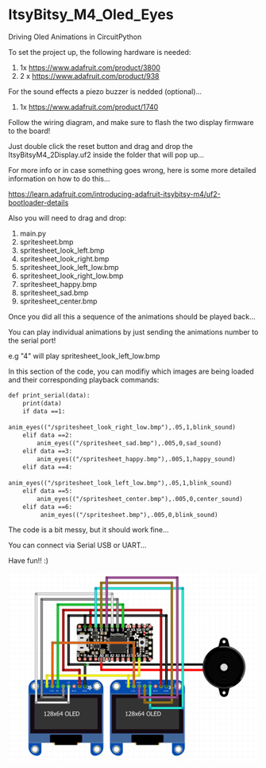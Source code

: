 # ItsyBitsy_M4_Oled_Eyes
Driving Oled Animations in CircuitPython

To set the project up, the following hardware is needed:
1. 1x https://www.adafruit.com/product/3800 
2. 2 x https://www.adafruit.com/product/938

For the sound effects a piezo buzzer is nedded (optional)...
1. 1x https://www.adafruit.com/product/1740

Follow the wiring diagram, and make sure to flash the two display firmware to the board!

Just double click the reset button and drag and drop the ItsyBitsyM4_2Display.uf2 inside the folder that will pop up...

For more info or in case something goes wrong, here is some more detailed information on how to do this...

https://learn.adafruit.com/introducing-adafruit-itsybitsy-m4/uf2-bootloader-details

Also you will need to drag and drop:
1. main.py 
2. spritesheet.bmp
3. spritesheet_look_left.bmp
4. spritesheet_look_right.bmp
5. spritesheet_look_left_low.bmp
6. spritesheet_look_right_low.bmp
7. spritesheet_happy.bmp
8. spritesheet_sad.bmp
9. spritesheet_center.bmp

Once you did all this a sequence of the animations should be played back...

You can play individual animations by just sending the animations number to the serial port!

e.g "4" will play spritesheet_look_left_low.bmp

In this section of the code, you can modifiy which images are being loaded and their corresponding playback commands:

```
def print_serial(data):
    print(data)
    if data ==1:
        anim_eyes(("/spritesheet_look_right_low.bmp"),.05,1,blink_sound)
    elif data ==2:
        anim_eyes(("/spritesheet_sad.bmp"),.005,0,sad_sound)
    elif data ==3:
        anim_eyes(("/spritesheet_happy.bmp"),.005,1,happy_sound)
    elif data ==4:
        anim_eyes(("/spritesheet_look_left_low.bmp"),.05,1,blink_sound)
    elif data ==5:
        anim_eyes(("/spritesheet_center.bmp"),.005,0,center_sound)
    elif data ==6:
         anim_eyes(("/spritesheet.bmp"),.005,0,blink_sound)
```

The code is a bit messy, but it should work fine...

You can connect via Serial USB or UART...

Have fun!! :)

![alt text](https://github.com/SwannSchilling/ItsyBitsy_M4_Oled_Eyes/blob/main/OledsAndBuzzer.JPG)

